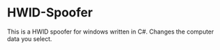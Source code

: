 # HWID-Spoofer
This is a HWID spoofer for windows written in C#. Changes the computer data you select.
